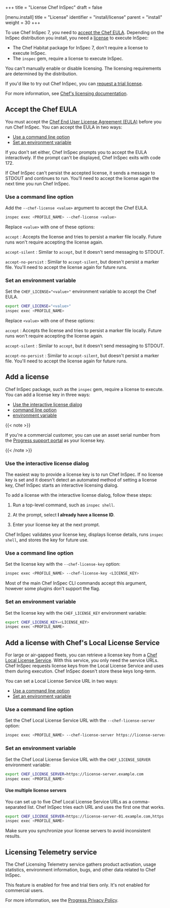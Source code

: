 +++
title = "License Chef InSpec"
draft = false

[menu.install]
    title = "License"
    identifier = "install/license"
    parent = "install"
    weight = 30
+++

To use Chef InSpec 7, you need to [accept the Chef EULA](#accept-the-chef-eula).
Depending on the InSpec distribution you install, you need a [license](#add-a-license) to execute InSpec:

- The Chef Habitat package for InSpec 7, don't require a license to execute InSpec.
- The `inspec` gem, require a license to execute InSpec.

You can't manually enable or disable licensing. The licensing requirements are determined by the distribution.

If you'd like to try out Chef InSpec, you can [request a trial license](https://www.chef.io/licensing/inspec/license-generation-free-trial).

For more information, see [Chef's licensing documentation](https://docs.chef.io/licensing/).

## Accept the Chef EULA

You must accept the [Chef End User License Agreement (EULA)](https://www.chef.io/end-user-license-agreement) before you run Chef InSpec. You can accept the EULA in two ways:

- [Use a command line option](#use-a-command-line-option)
- [Set an environment variable](#set-an-environment-variable)

If you don't set either, Chef InSpec prompts you to accept the EULA interactively. If the prompt can't be displayed, Chef InSpec exits with code 172.

If Chef InSpec can't persist the accepted license, it sends a message to STDOUT and continues to run. You'll need to accept the license again the next time you run Chef InSpec.

### Use a command line option

Add the `--chef-license <value>` argument to accept the Chef EULA.

```sh
inspec exec <PROFILE_NAME> --chef-license <value>
```

Replace `<value>` with one of these options:

`accept`
: Accepts the license and tries to persist a marker file locally. Future runs won't require accepting the license again.

`accept-silent`
: Similar to `accept`, but it doesn't send messaging to STDOUT.

`accept-no-persist`
: Similar to `accept-silent`, but doesn't persist a marker file. You'll need to accept the license again for future runs.

### Set an environment variable

Set the `CHEF_LICENSE="<value>"` environment variable to accept the Chef EULA.

```sh
export CHEF_LICENSE="<value>"
inspec exec <PROFILE_NAME>
```

Replace `<value>` with one of these options:

`accept`
: Accepts the license and tries to persist a marker file locally. Future runs won't require accepting the license again.

`accept-silent`
: Similar to `accept`, but it doesn't send messaging to STDOUT.

`accept-no-persist`
: Similar to `accept-silent`, but doesn't persist a marker file. You'll need to accept the license again for future runs.

## Add a license

Chef InSpec package, such as the `inspec` gem, require a license to execute.
You can add a license key in three ways:

- [Use the interactive license dialog](#use-the-interactive-license-dialog)
- [command line option](#use-a-command-line-option-1)
- [environment variable](#set-an-environment-variable-1)

{{< note >}}

If you're a commercial customer, you can use an asset serial number from the [Progress support portal](https://community.progress.com/s/products/chef) as your license key.

{{< /note >}}

### Use the interactive license dialog

The easiest way to provide a license key is to run Chef InSpec.
If no license key is set and it doesn't detect an automated method of setting a license key, Chef InSpec starts an interactive licensing dialog.

To add a license with the interactive license dialog, follow these steps:

1. Run a top-level command, such as `inspec shell`.
1. At the prompt, select **I already have a license ID**.

1. Enter your license key at the next prompt.

Chef InSpec validates your license key, displays license details, runs `inspec shell`, and stores the key for future use.

### Use a command line option

Set the license key with the `--chef-license-key` option:

```sh
inspec exec <PROFILE_NAME> --chef-license-key <LICENSE_KEY>
```

Most of the main Chef InSpec CLI commands accept this argument, however some plugins don't support the flag.

### Set an environment variable

Set the license key with the `CHEF_LICENSE_KEY` environment variable:

```sh
export CHEF_LICENSE_KEY=<LICENSE_KEY>
inspec exec <PROFILE_NAME>
```

## Add a license with Chef's Local License Service

For large or air-gapped fleets, you can retrieve a license key from a [Chef Local License Service](https://docs.chef.io/licensing/local_license_service/). With this service, you only need the service URLs.
Chef InSpec requests license keys from the Local License Service and uses them during execution. Chef InSpec doesn't store these keys long-term.

You can set a Local License Service URL in two ways:

- [Use a command line option](#use-a-command-line-option-2)
- [Set an environment variable](#set-an-environment-variable-2)

### Use a command line option

Set the Chef Local License Service URL with the `--chef-license-server` option:

```sh
inspec exec <PROFILE_NAME> --chef-license-server https://license-server.example.com
```

### Set an environment variable

Set the Chef Local License Service URL with the `CHEF_LICENSE_SERVER` environment variable:

```sh
export CHEF_LICENSE_SERVER=https://license-server.example.com
inspec exec <PROFILE_NAME>
```

#### Use multiple license servers

You can set up to five Chef Local License Service URLs as a comma-separated list. Chef InSpec tries each URL and uses the first one that works.

```sh
export CHEF_LICENSE_SERVER=https://license-server-01.example.com,https://license-server-02.example.com
inspec exec <PROFILE_NAME>
```

Make sure you synchronize your license servers to avoid inconsistent results.

## Licensing Telemetry service

The Chef Licensing Telemetry service gathers product activation, usage statistics, environment information, bugs, and other data related to Chef InSpec.

This feature is enabled for free and trial tiers only. It's not enabled for commercial users.

For more information, see the [Progress Privacy Policy](https://www.progress.com/legal/privacy-policy).
